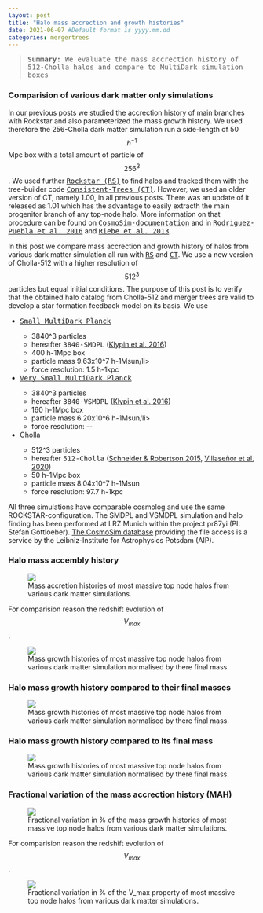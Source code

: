 ```yaml
---
layout: post
title: "Halo mass accrection and growth histories"
date: 2021-06-07 #Default format is yyyy.mm.dd
categories: mergertrees
---
```


<blockquote><tt><b>Summary:</b> We evaluate the mass accrection history of 512-Cholla halos and compare to MultiDark simulation boxes</tt></blockquote>

### Comparision of various dark matter only simulations

In our previous posts we studied the accrection history of main branches with Rockstar and also parameterized the mass growth history. We used therefore the 256-Cholla dark matter simulation run a side-length of 50$$h^{-1}$$Mpc box with a total amount of particle of $$256^3$$. We used further <a href="https://ui.adsabs.harvard.edu/abs/2012ascl.soft10008B/abstract"><tt>Rockstar (RS)</tt></a> to find halos and tracked them with the tree-builder code <a href="https://ui.adsabs.harvard.edu/abs/2012ascl.soft10011B/abstract"><tt>Consistent-Trees (CT)</tt></a>. However, we used an older version of CT, namely 1.00, in all previous posts. There was an update of it released as 1.01 which has the advantage to easily extracth the main progenitor branch of any top-node halo. More information on that procedure can be found on <a href="https://www.cosmosim.org/cms/documentation/database-structure/merger-trees/"><tt>CosmoSim-documentation</tt></a> and in <a href="https://arxiv.org/abs/1602.04813v2"><tt>Rodriguez-Puebla et al. 2016</tt></a> and <a href="https://ui.adsabs.harvard.edu/abs/2013AN....334..691R/abstract"><tt>Riebe et al. 2013</tt></a>.
  
In this post we compare mass accrection and growth history of halos from various dark matter simulation all run with <a href="https://ui.adsabs.harvard.edu/abs/2012ascl.soft10008B/abstract"><tt>RS</tt></a> and <a href="https://ui.adsabs.harvard.edu/abs/2012ascl.soft10011B/abstract"><tt>CT</tt></a>. We use a new version of Cholla-512 with a higher resolution of $$512^3$$ particles but equal initial conditions. The purpose of this post is to verify that the obtained halo catalog from Cholla-512 and merger trees are valid to develop a star formation feedback model on its basis. We use 

<ul class="post-list">
  <li><a href="https://www.cosmosim.org/cms/simulations/smdpl/"><tt>Small MultiDark Planck</tt></a></li>
      <ul class="post-list">
        <li>3840^3 particles</li>
        <li>hereafter <tt>3840-SMDPL</tt> (<a href="https://arxiv.org/abs/1411.4001">Klypin et al. 2016</a>)</li>
        <li>400 h-1Mpc box</li>
        <li>particle mass 9.63x10^7 h-1Msun/li>
        <li>force resolution: 1.5 h-1kpc </li>  
      </ul>

  <li><a href="https://www.cosmosim.org/cms/simulations/vsmdpl/"><tt>Very Small MultiDark Planck</tt></a></li>
    <ul class="post-list">
      <li>3840^3 particles</li>
      <li>hereafter <tt>3840-VSMDPL</tt> (<a href="https://arxiv.org/abs/1411.4001">Klypin et al. 2016</a>)</li>
      <li>160 h-1Mpc box</li>
      <li>particle mass 6.20x10^6 h-1Msun/li>
      <li>force resolution: -- </li>  
    </ul>

  <li>Cholla</li>
    <ul class="post-list">
      <li>512^3 particles</li>
      <li>hereafter <tt>512-Cholla</tt> (<a href="https://ui.adsabs.harvard.edu/abs/2015ApJS..217...24S">Schneider &amp; Robertson 2015</a>, <a href="https://ui.adsabs.harvard.edu/abs/2020arXiv200906652V">Villase&ntilde;or et al. 2020</a>)</li>
      <li>50 h-1Mpc box</li>
      <li>particle mass 8.04x10^7 h-1Msun</li>
      <li>force resolution: 97.7 h-1kpc </li>  
    </ul>
</ul>
All three simulations have comparable cosmolog and use the same ROCKSTAR-configuration. The SMDPL and VSMDPL simulation and halo finding has been performed at LRZ Munich within the project pr87yi (PI: Stefan Gottloeber). <a href="www.cosmosim.org">The CosmoSim database</a> providing the file access is a service by the Leibniz-Institute for Astrophysics Potsdam (AIP).
 
  
  
  
### Halo mass accembly history
  
<figure>
  <img src="{{ site.baseurl }}/plots/2021-06-07_MAH_Mvir_most_massive_var-sims.png">
  <figcaption>Mass accretion histories of most massive top node halos from various dark matter simulations.
  </figcaption>
</figure>
  
 For comparision reason the redshift evolution of $$V_{max}$$.

  <figure>
  <img src="{{ site.baseurl }}/plots/2021-06-07_MAH_Vmax_most_massive_var-sims.png">
  <figcaption>Mass growth histories of most massive top node halos from various dark matter simulation normalised by there final mass.
  </figcaption>
</figure>
  
### Halo mass growth history compared to their final masses

<figure>
  <img src="{{ site.baseurl }}/plots/2021-06-07_MAH_Mvir-growth_most_massive_var-sims.png">
  <figcaption>Mass growth histories of most massive top node halos from various dark matter simulation normalised by there final mass.
  </figcaption>
</figure>

### Halo mass growth history compared to its final mass

<figure>
  <img src="{{ site.baseurl }}/plots/2021-06-07_MAH_Mvir-growth_most_massive_var-sims.png">
  <figcaption>Mass growth histories of most massive top node halos from various dark matter simulation normalised by there final mass.
  </figcaption>
</figure>
  
### Fractional variation of the mass accrection history (MAH)
  
  <figure>
  <img src="{{ site.baseurl }}/plots/2021-06-07_MAH_Mvir_fraction_var-sims.png">
  <figcaption>Fractional variation in % of the mass growth histories of most massive top node halos from various dark matter simulations.
  </figcaption>
</figure>

 For comparision reason the redshift evolution of $$V_{max}$$.
   
  <figure>
  <img src="{{ site.baseurl }}/plots/2021-06-07_MAH_Vmax-fraction_var-sims.png">
  <figcaption>Fractional variation in % of the V_max property of most massive top node halos from various dark matter simulations.
  </figcaption>
</figure>


